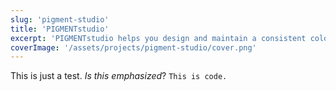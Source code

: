 ```yaml
---
slug: 'pigment-studio'
title: 'PIGMENTstudio'
excerpt: 'PIGMENTstudio helps you design and maintain a consistent color palette for your app.'
coverImage: '/assets/projects/pigment-studio/cover.png'
---
```


This is just a test. _Is this emphasized_? `This is code.`
